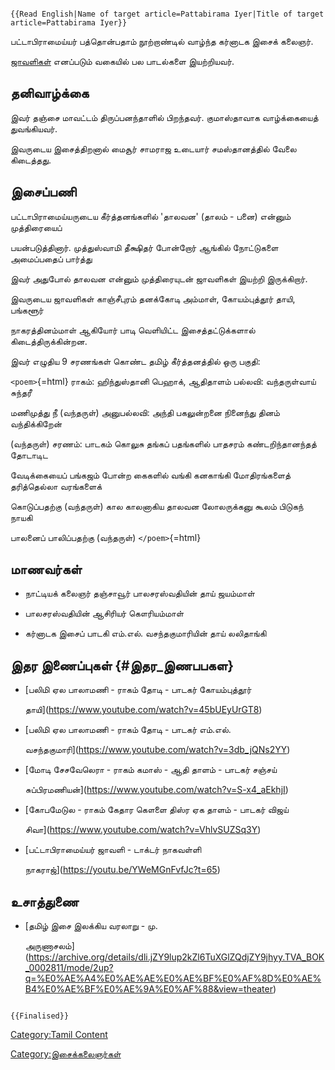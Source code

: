 ```{=mediawiki}
{{Read English|Name of target article=Pattabirama Iyer|Title of target article=Pattabirama Iyer}}
```
பட்டாபிராமைய்யர் பத்தொன்பதாம் நூற்றாண்டில் வாழ்ந்த கர்னாடக இசைக் கலைஞர்.
[ஜாவளிகள்](ஜாவளி "wikilink") எனப்படும் வகையில் பல பாடல்களை இயற்றியவர்.

## தனிவாழ்க்கை

இவர் தஞ்சை மாவட்டம் திருப்பனந்தாளில் பிறந்தவர். குமாஸ்தாவாக வாழ்க்கையைத் துவங்கியவர்.
இவருடைய இசைத்திறனால் மைசூர் சாமராஜ உடையார் சமஸ்தானத்தில் வேலை கிடைத்தது.

## இசைப்பணி

பட்டாபிராமைய்யருடைய கீர்த்தனங்களில் 'தாலவன' (தாலம் - பனை) என்னும் முத்திரையைப்
பயன்படுத்தினார். முத்துஸ்வாமி தீக்ஷிதர் போன்றோர் ஆங்கில் நோட்டுகளை அமைப்பதைப் பார்த்து
இவர் அதுபோல் தாலவன என்னும் முத்திரையுடன் ஜாவளிகள் இயற்றி இருக்கிறார்.

இவருடைய ஜாவளிகள் காஞ்சீபுரம் தனக்கோடி அம்மாள், கோயம்புத்தூர் தாயி, பங்களூர்
நாகரத்தினம்மாள் ஆகியோர் பாடி வெளியிட்ட இசைத்தட்டுக்களால் கிடைத்திருக்கின்றன.

இவர் எழுதிய 9 சரணங்கள் கொண்ட தமிழ் கீர்த்தனத்தில் ஒரு பகுதி:

`<poem>`{=html} ராகம்: ஹிந்துஸ்தானி பெஹாக், ஆதிதாளம் பல்லவி: வந்தருள்வாய் சுந்தரீ
மணிமுத்து நீ (வந்தருள்) அனுபல்லவி: அந்தி பகலுன்றனை நினைந்து தினம் வந்திக்கிறேன்
(வந்தருள்) சரணம்: பாடகம் கொலுசு தங்கப் பதங்களில் பாதசரம் கண்டறிந்தானந்தத் தோடாடிட
வேடிக்கையைப் பங்கஜம் போன்ற கைகளில் வங்கி கனகாங்கி மோதிரங்களைத் தரித்தெல்லா வரங்களைக்
கொடுப்பதற்கு (வந்தருள்) கால காலனாகிய தாலவன லோலருக்கனு கூலம் பிடுகந் நாயகி
பாலனைப் பாலிப்பதற்கு (வந்தருள்) `</poem>`{=html}

## மாணவர்கள்

-   நாட்டியக் கலைஞர் தஞ்சாவூர் பாலசரஸ்வதியின் தாய் ஜயம்மாள்
-   பாலசரஸ்வதியின் ஆசிரியர் கௌரியம்மாள்
-   கர்னாடக இசைப் பாடகி எம்.எல். வசந்தகுமாரியின் தாய் லலிதாங்கி

## இதர இணைப்புகள் {#இதர_இணபபகள}

-   [பலிமி ஏல பாலாமணி - ராகம் தோடி - பாடகர் கோயம்புத்தூர்
    தாயி](https://www.youtube.com/watch?v=45bUEyUrGT8)
-   [பலிமி ஏல பாலாமணி - ராகம் தோடி - பாடகர் எம்.எல்.
    வசந்தகுமாரி](https://www.youtube.com/watch?v=3db_jQNs2YY)
-   [மோடி சேசவேலெரா - ராகம் கமாஸ் - ஆதி தாளம் - பாடகர் சஞ்சய்
    சுப்பிரமணியன்](https://www.youtube.com/watch?v=S-x4_aEkhjI)
-   [கோபமேடுல - ராகம் கேதார கௌளை திஸ்ர ஏக தாளம் - பாடகர் விஜய்
    சிவா](https://www.youtube.com/watch?v=VhlvSUZSq3Y)
-   [பட்டாபிராமைய்யர் ஜாவளி - டாக்டர் நாகவள்ளி
    நாகராஜ்](https://youtu.be/YWeMGnFvfJc?t=65)

## உசாத்துணை

-   [தமிழ் இசை இலக்கிய வரலாறு - மு.
    அருணாசலம்](https://archive.org/details/dli.jZY9lup2kZl6TuXGlZQdjZY9jhyy.TVA_BOK_0002811/mode/2up?q=%E0%AE%A4%E0%AE%AE%E0%AE%BF%E0%AF%8D%E0%AE%B4%E0%AE%BF%E0%AE%9A%E0%AF%88&view=theater)

```{=mediawiki}
{{Finalised}}
```
[Category:Tamil Content](Category:Tamil_Content "wikilink")
[Category:இசைக்கலைஞர்கள்](Category:இசைக்கலைஞர்கள் "wikilink")
